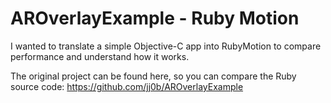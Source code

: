AROverlayExample - Ruby Motion
==============================

I wanted to translate a simple Objective-C app into RubyMotion to compare performance and understand how it works.

The original project can be found here, so you can compare the Ruby source code:
https://github.com/jj0b/AROverlayExample

